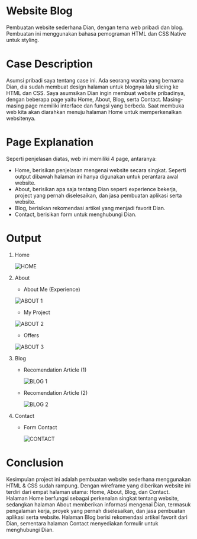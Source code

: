 # Website Blog
Pembuatan website sederhana Dian, dengan tema web pribadi dan blog. Pembuatan ini menggunakan bahasa pemograman HTML dan CSS Native untuk styling.

# Case Description
Asumsi pribadi saya tentang case ini. Ada seorang wanita yang bernama Dian, dia sudah membuat design halaman untuk blognya lalu slicing ke HTML dan CSS. Saya asumsikan Dian ingin membuat website pribadinya, dengan beberapa page yaitu Home, About, Blog, serta Contact. Masing-masing page memiliki interface dan fungsi yang berbeda. Saat membuka web kita akan diarahkan menuju halaman Home untuk memperkenalkan websitenya.

# Page Explanation
Seperti penjelasan diatas, web ini memiliki 4 page, antaranya:
* Home, berisikan penjelasan mengenai website secara singkat. Seperti output dibawah halaman ini hanya digunakan untuk perantara awal website.
* About, berisikan apa saja tentang Dian seperti experience bekerja, project yang pernah diselesaikan, dan jasa pembuatan aplikasi serta website.
* Blog, berisikan rekomendasi artikel yang menjadi favorit Dian.
* Contact, berisikan form untuk menghubungi Dian.

# Output
1. Home
   
   ![HOME](https://github.com/RioAgastya/blog-pacman/assets/93854348/e9f9e8a5-906a-48a8-9602-0542fb71cf95)
   
2. About
   
   - About Me (Experience)
     
   ![ABOUT 1](https://github.com/RioAgastya/blog-pacman/assets/93854348/54837b30-2428-468f-994a-baea1758855c)

   - My Project
     
   ![ABOUT 2](https://github.com/RioAgastya/blog-pacman/assets/93854348/8ace0892-4f1f-42c4-89c5-114f684e9914)

   - Offers
     
   ![ABOUT 3](https://github.com/RioAgastya/blog-pacman/assets/93854348/25bc8c0e-5649-47bb-aeef-3012d394cfb8)

3. Blog
   
   - Recomendation Article (1)
     
     ![BLOG 1](https://github.com/RioAgastya/blog-pacman/assets/93854348/60a0c48a-a07e-4347-8e01-6dc6221af355)

   - Recomendation Article (2)
     
     ![BLOG 2](https://github.com/RioAgastya/blog-pacman/assets/93854348/aca7045e-2b90-4577-b2fa-7ba0720f6665)

4. Contact

   - Form Contact
     
     ![CONTACT](https://github.com/RioAgastya/blog-pacman/assets/93854348/cfd20ecd-6d7f-4351-8352-4bb89517145e)

# Conclusion
Kesimpulan project ini adalah pembuatan website sederhana menggunakan HTML & CSS sudah rampung. Dengan wireframe yang diberikan website ini terdiri dari empat halaman utama: Home, About, Blog, dan Contact. Halaman Home berfungsi sebagai perkenalan singkat tentang website, sedangkan halaman About memberikan informasi mengenai Dian, termasuk pengalaman kerja, proyek yang pernah diselesaikan, dan jasa pembuatan aplikasi serta website. Halaman Blog berisi rekomendasi artikel favorit dari Dian, sementara halaman Contact menyediakan formulir untuk menghubungi Dian. 

     
     

